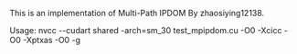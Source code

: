 This is an implementation of Multi-Path IPDOM By zhaosiying12138.

Usage:
nvcc --cudart shared -arch=sm\_30 test\_mpipdom.cu -O0 -Xcicc -O0 -Xptxas -O0 -g
